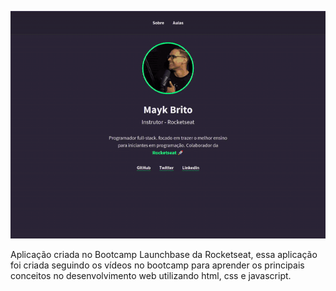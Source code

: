 ![](./assets/web.gif)

Aplicação criada no Bootcamp Launchbase da Rocketseat, essa aplicação foi criada seguindo os vídeos no bootcamp para aprender os principais conceitos no desenvolvimento web utilizando html, css e javascript.